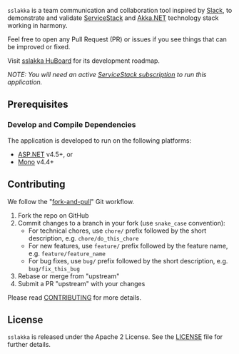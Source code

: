 `sslakka` is a team communication and collaboration tool inspired by [Slack], to demonstrate and validate [ServiceStack] and [Akka.NET] technology stack working in harmony.

Feel free to open any Pull Request (PR) or issues if you see things that can be improved or fixed.

Visit [sslakka HuBoard] for its development roadmap.

*NOTE: You will need an active [ServiceStack subscription] to run this application.*

## Prerequisites

### Develop and Compile Dependencies

The application is developed to run on the following platforms:

  - [ASP.NET] v4.5+, or
  - [Mono] v4.4+

## Contributing

We follow the "[fork-and-pull]" Git workflow.

  1. Fork the repo on GitHub
  1. Commit changes to a branch in your fork (use `snake_case` convention):
     - For technical chores, use `chore/` prefix followed by the short description, e.g. `chore/do_this_chore`
     - For new features, use `feature/` prefix followed by the feature name, e.g. `feature/feature_name`
     - For bug fixes, use `bug/` prefix followed by the short description, e.g. `bug/fix_this_bug`
  1. Rebase or merge from "upstream"
  1. Submit a PR "upstream" with your changes

Please read [CONTRIBUTING] for more details.

## License

`sslakka` is released under the Apache 2 License. See the [LICENSE] file for further details.

[Akka.NET]: http://getakka.net
[ASP.NET]: http://www.asp.net
[CONTRIBUTING]: CONTRIBUTING.md
[fork-and-pull]: https://help.github.com/articles/using-pull-requests
[LICENSE]: LICENSE.txt
[Mono]: http://www.mono-project.com
[ServiceStack]: https://servicestack.net
[ServiceStack subscription]: https://servicestack.net/pricing
[Slack]: https://slack.com
[sslakka HuBoard]: https://huboard.com/hhandoko/sslakka/
